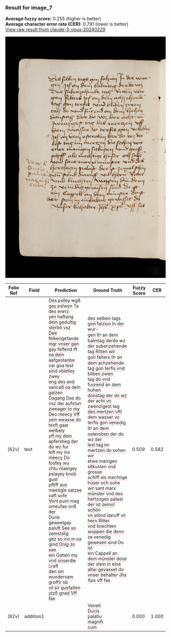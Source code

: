 ### Result for image_7
**Average fuzzy score:** 0.255 (higher is better)<br>**Average character error rate (CER):** 0.791 (lower is better)<br>[View raw result from claude-3-opus-20240229](https://github.com/RISE-UNIBAS/humanities_data_benchmark/blob/main/results/2025-10-24/T0289/request_T0289_image_7.json)

<img src="https://github.com/RISE-UNIBAS/humanities_data_benchmark/blob/main/benchmarks/medieval_manuscripts/images/image_7.jpg?raw=true" alt="image_7" width="800px">

<style>
.diff { text-decoration: underline; text-decoration-color: #ffcccc; text-decoration-style: wavy; }
</style>

| Folio Ref | Field | Prediction | Ground Truth | Fuzzy Score | CER |
|-----------|-------|------------|--------------|-------------|-----|
| [62v] | text | D<span class="diff">es </span>p<span class="diff">slley wgß gay </span>p<span class="diff">slwyn Ta des wwrz<br>yen haftang dein gedultig ster</span>b<span class="diff">ñ vsz<br>Dee felkengefande mgr vnser gan<br>gay felfend ift oa dein aafgestanbe<br>var goa text sind vblelley zwey<br>eng des and sancaß oa dein galzen<br>Dagang Das do nsz der aufstun<br>zweager to my Deo meecy Vff<br>zein ewasse do texft gaar welbely<br>yft my dein a</span>p<span class="diff">ferstieg der do wz fur<br>left my ins meecy Do fosfey wu<br>chtu ntaeigey pslayey knob gust<br>pftiff aus meetigie satzee vaft sofe<br>Vont punt mag omeufae onß der<br>Durie geweelgay paluft See so zemstslig<br>gez so ino in oa gind Onig zo sae<br>ein Gatten my vnd onserdie Lraft<br>den sin wundersam groffir ob<br>vil sir gusfalten ytzß gnad Vff fae</span> | <span class="diff">des selben tags gon falzion In der wur-<br> gen Itꝰ an dem balmtag derdo wz<br> der subenzehende tag Ritten wir<br> gon felters Itꝰ an dem achzehende<br> tag gon terfis vnd bliben zwen<br> tag do vnd fuorend an dem hohen<br> donstag der do wz der acht vn<br> zwenzigest tag des mertzen vff/ dem wasser vo terfis gon venedig<br> Itꝰ an dem osteroben der do wz der<br> lest tag im mertzen do sohen wir<br> etwe manigen sitkusten vnd grosse<br> schiff als mechtige hüser och sohe<br> wir sant marx münster vnd des<br> hertzogen palast der ist zemol schön<br> vn stönd daruff vil hern Ritter<br> vnd knechten woppen die denn<br> ze venedig gewesen sind </span>D<span class="diff">o ist<br> ein Ca</span>pp<span class="diff">ell an dem münster doist<br> der stein in eine altar gevasset do<br> vnser </span>b<span class="diff">ehalter Jhs X</span>p<span class="diff">s vff fas</span> | 0.509 | 0.582 |
| [62v] | addition1 |  | <span class="diff">Veneti<br> Ducis<br> palatiu<br> magnifi<br> cum</span> | 0.000 | 1.000 |
